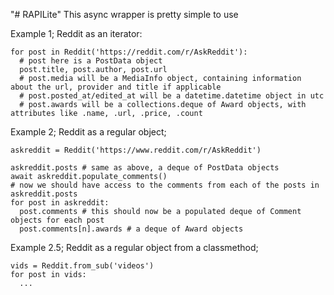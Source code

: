 "# RAPILite" 
This async wrapper is pretty simple to use

Example 1;
Reddit as an iterator:
```
for post in Reddit('https://reddit.com/r/AskReddit'):
  # post here is a PostData object
  post.title, post.author, post.url
  # post.media will be a MediaInfo object, containing information about the url, provider and title if applicable
  # post.posted_at/edited_at will be a datetime.datetime object in utc
  # post.awards will be a collections.deque of Award objects, with attributes like .name, .url, .price, .count
```

Example 2;
Reddit as a regular object;
```
askreddit = Reddit('https://www.reddit.com/r/AskReddit')

askreddit.posts # same as above, a deque of PostData objects
await askreddit.populate_comments()
# now we should have access to the comments from each of the posts in askreddit.posts
for post in askreddit:
  post.comments # this should now be a populated deque of Comment objects for each post
  post.comments[n].awards # a deque of Award objects
```

Example 2.5;
Reddit as a regular object from a classmethod;
```
vids = Reddit.from_sub('videos')
for post in vids:
  ...
